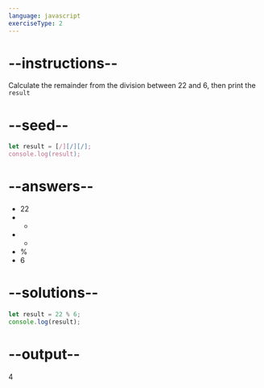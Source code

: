 ```yaml
---
language: javascript
exerciseType: 2
---
```


# --instructions--

Calculate the remainder from the division between 22 and 6, then print the `result`

# --seed--

```javascript
let result = [/][/][/];
console.log(result);
```

# --answers--

- 22
-  - 
-  + 
-  % 
- 6

# --solutions--

```javascript
let result = 22 % 6;
console.log(result);
```

# --output--

4
